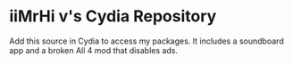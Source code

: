 # iiMrHi v's Cydia Repository

Add this source in Cydia to access my packages. It includes a soundboard app and a broken All 4 mod that disables ads.